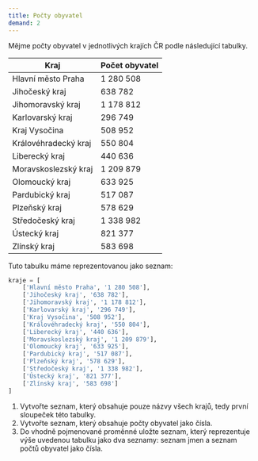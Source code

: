 ```yaml
---
title: Počty obyvatel
demand: 2
---
```


Mějme počty obyvatel v jednotlivých krajích ČR podle následující tabulky.

| Kraj                 | Počet obyvatel |
| -------------------- | -------------- |
| Hlavní město Praha   | 1 280 508      |
| Jihočeský kraj       | 638 782        |
| Jihomoravský kraj    | 1 178 812      |
| Karlovarský kraj     | 296 749        |
| Kraj Vysočina        | 508 952        |
| Královéhradecký kraj | 550 804        |
| Liberecký kraj       | 440 636        |
| Moravskoslezský kraj | 1 209 879      |
| Olomoucký kraj       | 633 925        |
| Pardubický kraj      | 517 087        |
| Plzeňský kraj        | 578 629        |
| Středočeský kraj     | 1 338 982      |
| Ústecký kraj         | 821 377        |
| Zlínský kraj         | 583 698        |

Tuto tabulku máme reprezentovanou jako seznam:

```py
kraje = [
    ['Hlavní město Praha', '1 280 508'],
    ['Jihočeský kraj', '638 782'],
    ['Jihomoravský kraj', '1 178 812'],
    ['Karlovarský kraj', '296 749'],
    ['Kraj Vysočina', '508 952'],
    ['Královéhradecký kraj', '550 804'],
    ['Liberecký kraj', '440 636'],
    ['Moravskoslezský kraj', '1 209 879'],
    ['Olomoucký kraj', '633 925'],
    ['Pardubický kraj', '517 087'],
    ['Plzeňský kraj', '578 629'],
    ['Středočeský kraj', '1 338 982'],
    ['Ústecký kraj', '821 377'],
    ['Zlínský kraj', '583 698']
]
```

1. Vytvořte seznam, který obsahuje pouze názvy všech krajů, tedy první sloupeček této tabulky.
2. Vytvořte seznam, který obsahuje počty obyvatel jako čísla.
3. Do vhodně pojmenované proměnné uložte seznam, který reprezentuje výše uvedenou tabulku jako dva seznamy: seznam jmen a seznam počtů obyvatel jako čísla.
